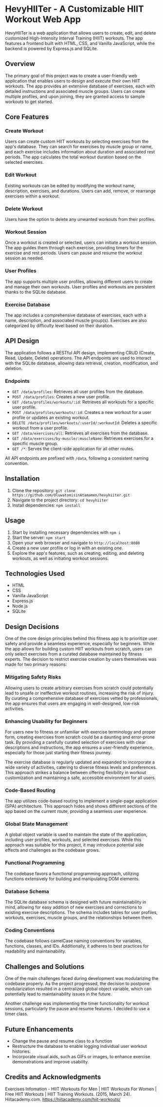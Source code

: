 # HevyHIITer - A Customizable HIIT Workout Web App

HevyHIITer is a web application that allows users to create, edit, and delete customized High-Intensity Interval Training (HIIT) workouts. The app features a frontend built with HTML, CSS, and Vanilla JavaScript, while the backend is powered by Express.js and SQLite.

## Overview

The primary goal of this project was to create a user-friendly web application that enables users to design and execute their own HIIT workouts. The app provides an extensive database of exercises, each with detailed instructions and associated muscle groups. Users can create multiple profiles, and upon joining, they are granted access to sample workouts to get started.

## Core Features

### Create Workout

Users can create custom HIIT workouts by selecting exercises from the app's database. They can search for exercises by muscle group or name, and each exercise includes information about duration and associated rest periods. The app calculates the total workout duration based on the selected exercises.

### Edit Workout

Existing workouts can be edited by modifying the workout name, description, exercises, and durations. Users can add, remove, or rearrange exercises within a workout.

### Delete Workout

Users have the option to delete any unwanted workouts from their profiles.

### Workout Session

Once a workout is created or selected, users can initiate a workout session. The app guides them through each exercise, providing timers for the exercise and rest periods. Users can pause and resume the workout session as needed.

### User Profiles

The app supports multiple user profiles, allowing different users to create and manage their own workouts. User profiles and workouts are persistent thanks to the SQLite database.

### Exercise Database

The app includes a comprehensive database of exercises, each with a name, description, and associated muscle group(s). Exercises are also categorized by difficulty level based on their duration.

## API Design

The application follows a RESTful API design, implementing CRUD (Create, Read, Update, Delete) operations. The API endpoints are used to interact with the SQLite database, allowing data retrieval, creation, modification, and deletion.

### Endpoints

- `GET /data/profiles`: Retrieves all user profiles from the database.
- `POST /data/profiles`: Creates a new user profile.
- `GET /data/profiles/workouts/:id`: Retrieves all workouts for a specific user profile.
- `POST /data/profiles/workouts/:id`: Creates a new workout for a user profile or updates an existing workout.
- `DELETE /data/profiles/workouts/:userId/:workoutId`: Deletes a specific workout from a user profile.
- `GET /data/exercises/all`: Retrieves all exercises from the database.
- `GET /data/exercises/by-muscle/:muscleName`: Retrieves exercises for a specific muscle group.
- `GET /*`: Serves the client-side application for all other routes.

All API endpoints are prefixed with `/data`, following a consistent naming convention.

## Installation

1. Clone the repository: `git clone https://github.com/OluwatomisinAtamamen/hevyhiiter.git`
2. Navigate to the project directory: `cd hevyhiiter`
3. Install dependencies: `npm install`

## Usage

1. Start by installing necessary dependencies with `npm i`
2. Start the server: `npm start`
3. Open your web browser and navigate to `http://localhost:8080`
4. Create a new user profile or log in with an existing one.
5. Explore the app's features, such as creating, editing, and deleting workouts, as well as initiating workout sessions.
   

## Technologies Used

- HTML
- CSS
- Vanilla JavaScript
- Express.js
- Node.js
- SQLite

## Design Decisions

One of the core design principles behind this fitness app is to prioritize user safety and provide a seamless experience, especially for beginners. While the app allows for building custom HIIT workouts from scratch, users can only select exercises from a curated database maintained by fitness experts. The decision to restrict exercise creation by users themselves was made for two primary reasons:

### Mitigating Safety Risks

Allowing users to create arbitrary exercises from scratch could potentially lead to unsafe or ineffective workout routines, increasing the risk of injury. By curating a comprehensive database of exercises vetted by professionals, the app ensures that users are engaging in well-designed, low-risk activities.

### Enhancing Usability for Beginners

For users new to fitness or unfamiliar with exercise terminology and proper form, creating exercises from scratch could be a daunting and error-prone task. By providing a carefully curated selection of exercises with clear descriptions and instructions, the app ensures a user-friendly experience, especially for those just starting their fitness journey.

The exercise database is regularly updated and expanded to incorporate a wide variety of activities, catering to diverse fitness levels and preferences. This approach strikes a balance between offering flexibility in workout customization and maintaining a safe, accessible environment for all users.

### Code-Based Routing

The app utilizes code-based routing to implement a single-page application (SPA) architecture. This approach hides and shows different sections of the app based on the current route, providing a seamless user experience.

### Global State Management

A global object variable is used to maintain the state of the application, including user profiles, workouts, and selected exercises. While this approach was suitable for this project, it may introduce potential side effects and challenges as the codebase grows.

### Functional Programming

The codebase favors a functional programming approach, utilizing functions extensively for building and manipulating DOM elements.

### Database Schema

The SQLite database schema is designed with future maintainability in mind, allowing for easy addition of new exercises and corrections to existing exercise descriptions. The schema includes tables for user profiles, workouts, exercises, muscle groups, and the relationships between them.

### Coding Conventions

The codebase follows camelCase naming conventions for variables, functions, classes, and IDs. Additionally, it adheres to best practices for readability and maintainability.

## Challenges and Solutions

One of the main challenges faced during development was modularizing the codebase properly. As the project progressed, the decision to postpone modularization resulted in a centralized global object variable, which can potentially lead to maintainability issues in the future.

Another challenge was implementing the timer functionality for workout sessions, particularly the pause and resume features. I decided to use a timer class.

## Future Enhancements

- Change the pause and resume class to a function
- Restructure the database to enable logging individual user workout histories.
- Incorporate visual aids, such as GIFs or images, to enhance exercise demonstrations and improve usability.

## Credits and Acknowledgments
Exercises Infomation - HIIT Workouts For Men | HIIT Workouts For Women | Free HIIT Workouts | HIIT Training Workouts. (2015, March 24). Hiitacademy.com. https://hiitacademy.com/hiit-workouts/

‌


